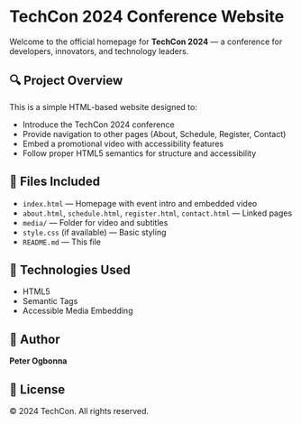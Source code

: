 # TechCon 2024 Conference Website

Welcome to the official homepage for **TechCon 2024** — a conference for developers, innovators, and technology leaders.

## 🔍 Project Overview

This is a simple HTML-based website designed to:

- Introduce the TechCon 2024 conference
- Provide navigation to other pages (About, Schedule, Register, Contact)
- Embed a promotional video with accessibility features
- Follow proper HTML5 semantics for structure and accessibility

## 📁 Files Included

- `index.html` — Homepage with event intro and embedded video
- `about.html`, `schedule.html`, `register.html`, `contact.html` — Linked pages
- `media/` — Folder for video and subtitles
- `style.css` (if available) — Basic styling
- `README.md` — This file

## 📌 Technologies Used

- HTML5
- Semantic Tags
- Accessible Media Embedding

## 👤 Author

**Peter Ogbonna**

## 📜 License

© 2024 TechCon. All rights reserved.